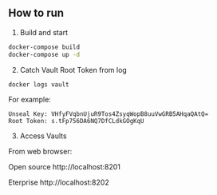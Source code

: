 ## How to run

1. Build and start
```sh
docker-compose build
docker-compose up -d 
```

2. Catch Vault Root Token from log
```sh
docker logs vault
```

For example:
```
Unseal Key: VHfyFVqbnUjuR9Tos4ZsyqWopB8uuVwGRB5AHqaQAtQ=
Root Token: s.tFp756DA6NQ7DfCLdkGOgKqU
```

3. Access Vaults

From web browser:

Open source http://localhost:8201

Eterprise   http://localhost:8202
